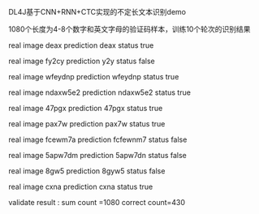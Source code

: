 DL4J基于CNN+RNN+CTC实现的不定长文本识别demo

1080个长度为4-8个数字和英文字母的验证码样本，训练10个轮次的识别结果

<p>real image deax  prediction deax status true</p>
<p>real image fy2cy  prediction y2y status false</p>
<p>real image wfeydnp  prediction wfeydnp status true</p>
<p>real image ndaxw5e2  prediction ndaxw5e2 status true</p>
<p>real image 47pgx  prediction 47pgx status true</p>
<p>real image pax7w  prediction pax7w status true</p>
<p>real image fcewm7a  prediction fcfewnm7 status false</p>
<p>real image 5apw7dm  prediction 5apw7dn status false</p>
<p>real image 8gw5  prediction 8gyw5 status false</p>
<p>real image cxna  prediction cxna status true</p>
<p>validate result : sum count =1080 correct count=430</p>